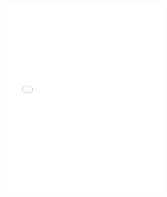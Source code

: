 <div style="height:600px">
    <iframe name="" src="../../template/volume_II/chemistry/index.html" width="100%" height="100%" frameborder="0"></iframe>
</div>

